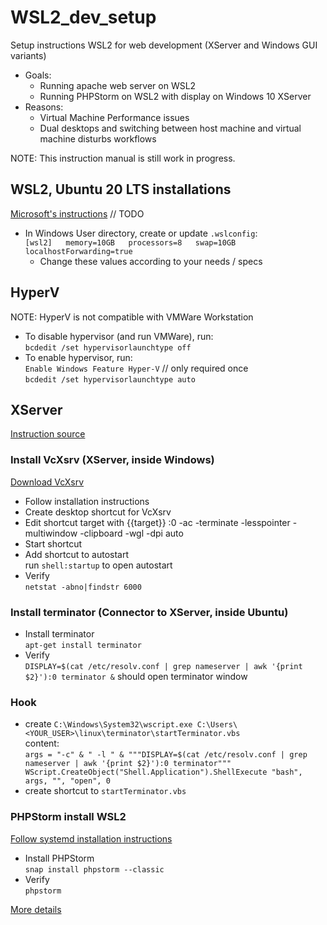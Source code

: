 # WSL2_dev_setup
Setup instructions WSL2 for web development (XServer and Windows GUI variants)
* Goals:
  * Running apache web server on WSL2
  * Running PHPStorm on WSL2 with display on Windows 10 XServer
* Reasons:
  * Virtual Machine Performance issues
  * Dual desktops and switching between host machine and virtual machine disturbs workflows

NOTE: This instruction manual is still work in progress.
## WSL2, Ubuntu 20 LTS installations
[Microsoft's instructions](https://docs.microsoft.com/de-de/windows/wsl/install-win10)
// TODO
* In Windows User directory, create or update `.wslconfig`:  
``
 [wsl2]  
 memory=10GB  
 processors=8  
 swap=10GB  
 localhostForwarding=true  
``
  * Change these values according to your needs / specs
## HyperV
NOTE: HyperV is not compatible with VMWare Workstation
* To disable hypervisor (and run VMWare), run:  
 `bcdedit /set hypervisorlaunchtype off`
* To enable hypervisor, run:  
 `Enable Windows Feature Hyper-V` // only required once  
 `bcdedit /set hypervisorlaunchtype auto`

## XServer
[Instruction source](https://medium.com/javarevisited/using-wsl-2-with-x-server-linux-on-windows-a372263533c3)
### Install VcXsrv (XServer, inside Windows)
[Download VcXsrv](https://sourceforge.net/projects/vcxsrv/)
* Follow installation instructions
* Create desktop shortcut for VcXsrv
* Edit shortcut target with {{target}} :0 -ac -terminate -lesspointer -multiwindow -clipboard -wgl -dpi auto
* Start shortcut
* Add shortcut to autostart  
  run `shell:startup` to open autostart
* Verify  
  `netstat -abno|findstr 6000`
### Install terminator (Connector to XServer, inside Ubuntu)
* Install terminator  
  `apt-get install terminator`
* Verify  
  `DISPLAY=$(cat /etc/resolv.conf | grep nameserver | awk '{print $2}'):0 terminator &` should open terminator window
### Hook
* create `C:\Windows\System32\wscript.exe C:\Users\<YOUR_USER>\linux\terminator\startTerminator.vbs`  
  content:  
  ``
    args = "-c" & " -l " & """DISPLAY=$(cat /etc/resolv.conf | grep nameserver | awk '{print $2}'):0 terminator"""
    WScript.CreateObject("Shell.Application").ShellExecute "bash", args, "", "open", 0
  ``
* create shortcut to `startTerminator.vbs`
### PHPStorm install WSL2
[Follow systemd installation instructions](https://github.com/DamionGans/ubuntu-wsl2-systemd-script)
* Install PHPStorm  
  `snap install phpstorm --classic`
* Verify  
  `phpstorm`

[More details](https://github.com/lackovic/notes/tree/master/Windows/Windows%20Subsystem%20for%20Linux#run-a-linux-gui-application-in-wsl-2)

